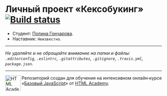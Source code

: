 # Личный проект «Кексобукинг» [![Build status][travis-image]][travis-url]

* Студент: [Полина Гончарова](https://up.htmlacademy.ru/javascript/9/user/202706).
* Наставник: `Неизвестно`.

---

_Не удаляйте и не обращайте внимание на папки и файлы:_<br>
_`.editorconfig`, `.eslintrc`, `.gitattributes`, `.gitignore`, `.travis.yml`, `package.json`._

---

<a href="https://htmlacademy.ru/intensive/javascript"><img align="left" width="50" height="50" title="HTML Academy" src="https://up.htmlacademy.ru/static/img/intensive/javascript/logo-for-github.svg"></a>

Репозиторий создан для обучения на интенсивном онлайн‑курсе «[Базовый JavaScript](https://htmlacademy.ru/intensive/javascript)» от [HTML Academy](https://htmlacademy.ru).

[travis-image]: https://travis-ci.org/htmlacademy-javascript/202706-keksobooking.svg?branch=master
[travis-url]: https://travis-ci.org/htmlacademy-javascript/202706-keksobooking
